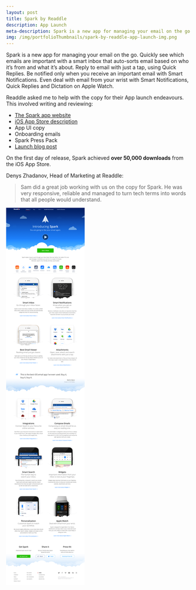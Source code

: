 ```yaml
---
layout: post
title: Spark by Readdle
description: App Launch
meta-description: Spark is a new app for managing your email on the go. I helped the Readdle team get that concept across. 
img: /img/portfolioThumbnails/spark-by-readdle-app-launch-img.png
---
```


Spark is a new app for managing your email on the go. Quickly see which emails are important with a smart inbox that auto-sorts email based on who it’s from and what it’s about. Reply to email with just a tap, using Quick Replies. Be notified only when you receive an important email with Smart Notifications. Even deal with email from your wrist with Smart Notifications, Quick Replies and Dictation on Apple Watch.

Readdle asked me to help with the copy for their App launch endeavours. This involved writing and reviewing:

- [The Spark app website](https://readdle.com/products/spark)
- [iOS App Store description](https://itunes.apple.com/gb/app/spark-fast-smart-email-for/id997102246?mt=8)
- App UI copy
- Onboarding emails
- Spark Press Pack
- [Launch blog post](https://readdle.com/blog/2015/05/introducing-spark/)

On the first day of release, Spark achieved **over 50,000 downloads** from the iOS App Store.

Denys Zhadanov, Head of Marketing at Readdle:

>Sam did a great job working with us on the copy for Spark. He was very responsive, reliable and managed to turn tech terms into words that all people would understand.

<img src="/img/portfolio/readdle_com_products_spark.png">
 
